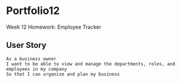 # Portfolio12

Week 12 Homework: Employee Tracker

## User Story

```
As a business owner
I want to be able to view and manage the departments, roles, and employees in my company
So that I can organize and plan my business
```
